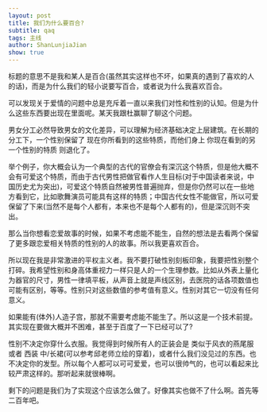```yaml
---
layout: post
title: 我们为什么要百合?
subtitle: qaq
tags: 主线
author: ShanLunjiaJian
show: true
---
```


标题的意思不是我和某人是百合(虽然其实这样也不坏，如果真的遇到了喜欢的人的话)，而是为什么我们的轻小说要写百合，或者说为什么我喜欢百合。

可以发现关于爱情的问题中总是充斥着一直以来我们对性和性别的认知。但是为什么这些东西要出现在里面呢。某天我跟杜赢聊了聊这个问题。

男女分工必然导致男女的文化差异，可以理解为经济基础决定上层建筑。在长期的分工下，一个性别保留了 现在你所看到的这些特质，而他们身上 你现在看到的另一个性别的特质 则退化了。

举个例子，你大概会认为一个典型的古代的官僚会有深沉这个特质，但是他大概不会有可爱这个特质，而由于古代男性把做官看作人生目标(对于中国读者来说，中国历史尤为突出)，可爱这个特质自然被男性普遍抛弃，但是你仍然可以在一些地方看到它，比如歌舞演员可能具有这样的特质；中国古代女性不能做官，所以可爱保留了下来(当然不是每个人都有，本来也不是每个人都有的)，但是深沉则不突出。

那么当你想看恋爱故事的时候，如果不考虑能不能生，自然的想法是去看两个保留了更多跟恋爱相关特质的性别的人的故事。所以我更喜欢百合。

所以现在我是非常激进的平权主义者。我不要打破性别刻板印象，我要把性别整个打碎。我希望性别和身高体重视力一样只是人的一个生理参数。比如从外表上量化为器官的尺寸，男性一律填平板，从声音上就是声线区别，去医院的话各项数值也可能有区别，等等。性别只对这些数值的参考值有意义。性别对其它一切没有任何意义。

如果能有(体外)人造子宫，那就不需要考虑能不能生了。所以这是一个技术前提。其实现在要做大概并不困难，甚至于百度了一下已经可以了?

性别不决定你穿什么衣服。我觉得到时候所有人的正装会是 类似于风衣的燕尾服 或者 西装 中/长裙(可以参考邱老师立绘的穿着)，或者什么我们没见过的东西。也不决定你的发型。所以每个人都可以可可爱爱，也可以很帅气的，也可以看起来比较严肃这样的。那听起来就很棒啊。

剩下的问题是我们为了实现这个应该怎么做了。好像其实也做不了什么啊。首先等二百年吧。